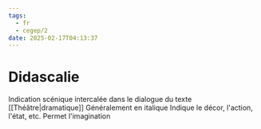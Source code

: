 ```yaml
---
tags:
  - fr
  - cegep/2
date: 2025-02-17T04:13:37
---
```


# Didascalie

Indication scénique intercalée dans le dialogue du texte [[Théâtre|dramatique]]
Généralement en italique
Indique le décor, l'action, l'état, etc.
Permet l'imagination
